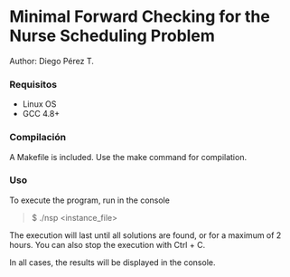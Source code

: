# Minimal Forward Checking for the Nurse Scheduling Problem

Author: Diego Pérez T.<br>

### Requisitos
- Linux OS
- GCC 4.8+


### Compilación

A Makefile is included. Use the make command for compilation. 


### Uso

To execute the program, run in the  console

>	$ ./nsp <instance_file>

The execution will last until all solutions are found, or for 
a maximum of 2 hours. You can also stop the execution with Ctrl + C.

In all cases, the results will be displayed in the console.
